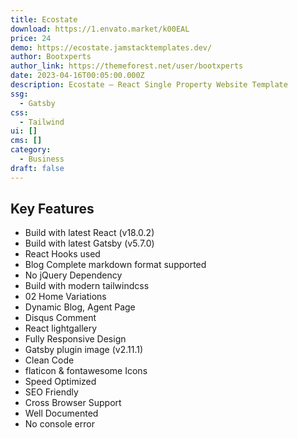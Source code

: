 ```yaml
---
title: Ecostate
download: https://1.envato.market/k00EAL
price: 24
demo: https://ecostate.jamstacktemplates.dev/
author: Bootxperts
author_link: https://themeforest.net/user/bootxperts
date: 2023-04-16T00:05:00.000Z
description: Ecostate – React Single Property Website Template
ssg:
  - Gatsby
css:
  - Tailwind
ui: []
cms: []
category:
  - Business
draft: false
---
```

## Key Features

- Build with latest React (v18.0.2)
- Build with latest Gatsby (v5.7.0)
- React Hooks used
- Blog Complete markdown format supported
- No jQuery Dependency
- Build with modern tailwindcss
- 02 Home Variations
- Dynamic Blog, Agent Page
- Disqus Comment
- React lightgallery
- Fully Responsive Design
- Gatsby plugin image (v2.11.1)
- Clean Code
- flaticon & fontawesome Icons
- Speed Optimized
- SEO Friendly
- Cross Browser Support
- Well Documented
- No console error
